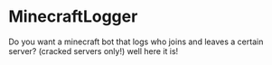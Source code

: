 # MinecraftLogger
Do you want a minecraft bot that logs who joins and leaves a certain server? (cracked servers only!) well here it is!
